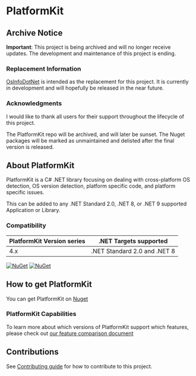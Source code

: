 # PlatformKit

## Archive Notice

**Important**: This project is being archived and will no longer receive updates. The development and maintenance of this project is ending.
### Replacement Information

[OsInfoDotNet](https://github.com/alastairlundy/osinfodotnet) is intended as the replacement for this project. It is currently in development and will hopefully be released in the near future.

### Acknowledgments

I would like to thank all users for their support throughout the lifecycle of this project.

The PlatformKit repo will be archived, and will later be sunset. The Nuget packages will be marked as unmaintained and delisted after the final version is released.

## About PlatformKit

PlatformKit is a C# .NET library focusing on dealing with cross-platform OS detection, OS version detection, platform specific code, and platform specific issues.

This can be added to any .NET Standard 2.0, .NET 8, or .NET 9 supported Application or Library.

### Compatibility 

| PlatformKit Version series | .NET Targets supported | 
|-|-|
| 4.x | .NET Standard 2.0 and .NET 8 |

[![NuGet](https://img.shields.io/nuget/v/PlatformKit.svg)](https://www.nuget.org/packages/PlatformKit/) 
[![NuGet](https://img.shields.io/nuget/dt/PlatformKit.svg)](https://www.nuget.org/packages/PlatformKit/)

## How to get PlatformKit

You can get PlatformKit on [Nuget](https://www.nuget.org/packages/PlatformKit/)

### PlatformKit Capabilities
To learn more about which versions of PlatformKit support which features, please check out [our feature comparison document](docs/FeatureComparisonByPlatform.md)

## Contributions
See [Contributing guide](/CONTRIBUTING.md) for how to contribute to this project.
